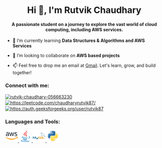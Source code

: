 <h1 align="center">Hi 👋, I'm Rutvik Chaudhary</h1>
<h4 align="center">A passionate student on a journey to explore the vast world of cloud computing, including AWS services.</h4> 

- 🌱 I’m currently learning **Data Structures & Algorithms and AWS Services**

- 👯 I’m looking to collaborate on **AWS based projects**

- 📫 Feel free to drop me an email at [Gmail](chaudharyrutvik87@gmail.com). Let's learn, grow, and build together!



<h3 align="left">Connect with me:</h3>
<p align="left">
<a href="[https://linkedin.com/in/rutvik-chaudhary-056663230](https://linkedin.com/in/rutvik-chaudhary-056663230/)" target="blank"><img align="center" src="https://raw.githubusercontent.com/rahuldkjain/github-profile-readme-generator/master/src/images/icons/Social/linked-in-alt.svg" alt="rutvik-chaudhary-056663230" height="30" width="40" /></a>
<a href="https://www.leetcode.com/chaudharyrutvik87/" target="blank"><img align="center" src="https://raw.githubusercontent.com/rahuldkjain/github-profile-readme-generator/master/src/images/icons/Social/leet-code.svg" alt="https://leetcode.com/chaudharyrutvik87/" height="30" width="40" /></a>
<a href="https://auth.geeksforgeeks.org/user/rutvik87" target="blank"><img align="center" src="https://raw.githubusercontent.com/rahuldkjain/github-profile-readme-generator/master/src/images/icons/Social/geeks-for-geeks.svg" alt="https://auth.geeksforgeeks.org/user/rutvik87" height="30" width="40" /></a>
</p>

<h3 align="left">Languages and Tools:</h3>
<p align="left"> <a href="https://aws.amazon.com" target="_blank" rel="noreferrer"> <img src="https://raw.githubusercontent.com/devicons/devicon/master/icons/amazonwebservices/amazonwebservices-original-wordmark.svg" alt="aws" width="40" height="40"/> </a> <a href="https://www.java.com" target="_blank" rel="noreferrer"> <img src="https://raw.githubusercontent.com/devicons/devicon/master/icons/java/java-original.svg" alt="java" width="40" height="40"/> </a> <a href="https://www.mysql.com/" target="_blank" rel="noreferrer"> <img src="https://raw.githubusercontent.com/devicons/devicon/master/icons/mysql/mysql-original-wordmark.svg" alt="mysql" width="40" height="40"/> </a> <a href="https://www.python.org" target="_blank" rel="noreferrer"> <img src="https://raw.githubusercontent.com/devicons/devicon/master/icons/python/python-original.svg" alt="python" width="40" height="40"/> </a> </p>
